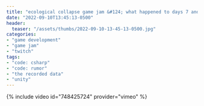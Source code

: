 ```yaml
---
title: "ecological collapse game jam &#124; what happened to days 7 and 8? &#124; day 9"
date: "2022-09-10T13:45:13-0500"
header:
  teaser: "/assets/thumbs/2022-09-10-13-45-13-0500.jpg"
categories:
- "game development"
- "game jam"
- "twitch"
tags:
- "code: csharp"
- "code: rumor"
- "the recorded data"
- "unity"
---
```

{% include video id="748425724" provider="vimeo" %}
